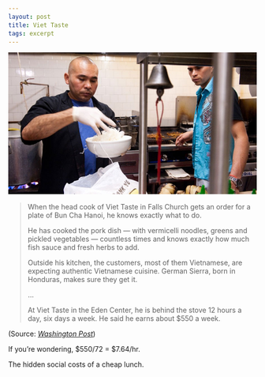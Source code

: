 ```yaml
---
layout: post
title: Viet Taste
tags: excerpt
---
```


<img src="/assets/img/2012-07-07_VietTaste.jpg" title="Viet Taste -- Falls Church, VA"/>

> When the head cook of Viet Taste in Falls Church gets an order for a plate of Bun Cha Hanoi, he knows   exactly what to do.
>
>
> He has cooked the pork dish — with vermicelli noodles, greens and pickled vegetables — countless times and knows exactly how much fish sauce and fresh herbs to add.
>
>
> Outside his kitchen, the customers, most of them Vietnamese, are expecting authentic Vietnamese cuisine. German Sierra, born in Honduras, makes sure they get it.
>
>
> ...
>
>
> At Viet Taste in the Eden Center, he is behind the stove 12 hours a day, six days a week. He said he earns about $550 a week.

<p class="quote-source">(Source: <a title="Washington Post" href="http://www.washingtonpost.com/local/at-vietnamese-restaurant-a-honduran-does-all-the-cooking/2012/07/01/gJQASPafGW_story.html"><em>Washington Post</em></a>)</p>

If you’re wondering, $550/72 = $7.64/hr.

The hidden social costs of a cheap lunch.